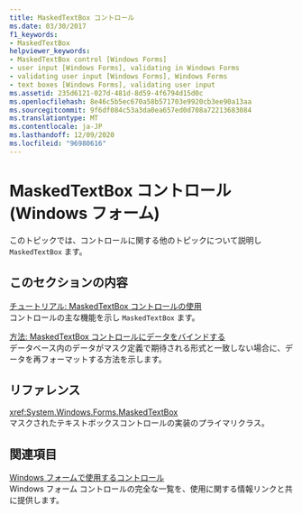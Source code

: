 ```yaml
---
title: MaskedTextBox コントロール
ms.date: 03/30/2017
f1_keywords:
- MaskedTextBox
helpviewer_keywords:
- MaskedTextBox control [Windows Forms]
- user input [Windows Forms], validating in Windows Forms
- validating user input [Windows Forms], Windows Forms
- text boxes [Windows Forms], validating user input
ms.assetid: 235d6121-027d-481d-8d59-4f6794d15d0c
ms.openlocfilehash: 8e46c5b5ec670a58b571703e9920cb3ee90a13aa
ms.sourcegitcommit: 9f6df084c53a3da0ea657ed0d708a72213683084
ms.translationtype: MT
ms.contentlocale: ja-JP
ms.lasthandoff: 12/09/2020
ms.locfileid: "96980616"
---
```

# <a name="maskedtextbox-control-windows-forms"></a>MaskedTextBox コントロール (Windows フォーム)
このトピックでは、コントロールに関する他のトピックについて説明し `MaskedTextBox` ます。  
  
## <a name="in-this-section"></a>このセクションの内容  
 [チュートリアル: MaskedTextBox コントロールの使用](walkthrough-working-with-the-maskedtextbox-control.md)  
 コントロールの主な機能を示し `MaskedTextBox` ます。  
  
 [方法: MaskedTextBox コントロールにデータをバインドする](how-to-bind-data-to-the-maskedtextbox-control.md)  
 データベース内のデータがマスク定義で期待される形式と一致しない場合に、データを再フォーマットする方法を示します。  
  
## <a name="reference"></a>リファレンス  
 <xref:System.Windows.Forms.MaskedTextBox>  
 マスクされたテキストボックスコントロールの実装のプライマリクラス。  
  
## <a name="related-sections"></a>関連項目  
 [Windows フォームで使用するコントロール](controls-to-use-on-windows-forms.md)  
 Windows フォーム コントロールの完全な一覧を、使用に関する情報リンクと共に提供します。
